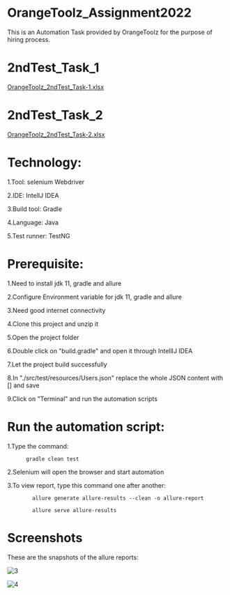 # OrangeToolz_Assignment2022

This is an Automation Task provided by OrangeToolz for the purpose of hiring process.

# 2ndTest_Task_1

[OrangeToolz_2ndTest_Task-1.xlsx](https://github.com/Mamun104/OrangeToolzAutomation_2ndTest/files/8549161/OrangeToolz_2ndTest_Task-1.xlsx)


# 2ndTest_Task_2

[OrangeToolz_2ndTest_Task-2.xlsx](https://github.com/Mamun104/OrangeToolzAutomation_2ndTest/files/8549162/OrangeToolz_2ndTest_Task-2.xlsx)

# Technology:

1.Tool: selenium Webdriver

2.IDE: IntelIJ IDEA

3.Build tool: Gradle

4.Language: Java

5.Test runner: TestNG

# Prerequisite:

1.Need to install jdk 11, gradle and allure

2.Configure Environment variable for jdk 11, gradle and allure

3.Need good internet connectivity

4.Clone this project and unzip it

5.Open the project folder

6.Double click on "build.gradle" and open it through IntellIJ IDEA

7.Let the project build successfully

8.In "./src/test/resources/Users.json" replace the whole JSON content with [] and save

9.Click on "Terminal" and run the automation scripts

# Run the automation script:

1.Type the command:

          gradle clean test
  
2.Selenium will open the browser and start automation

3.To view report, type this command one after another:

            allure generate allure-results --clean -o allure-report
            
            allure serve allure-results
  
# Screenshots

These are the snapshots of the allure reports:

![3](https://user-images.githubusercontent.com/78067017/164962106-fb4a1648-6819-4c44-a8e3-d9c83caca781.PNG)

![4](https://user-images.githubusercontent.com/78067017/164962188-f04759f9-5de4-4228-a3d7-4d73f926c8a7.PNG)



